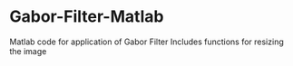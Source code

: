 # Gabor-Filter-Matlab
Matlab code for application of Gabor Filter
Includes functions for resizing the image
